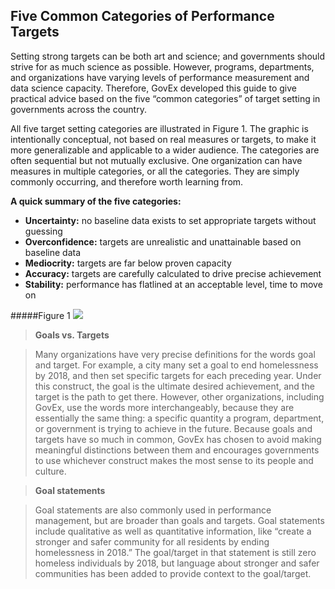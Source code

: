 ## Five Common Categories of Performance Targets

Setting strong targets can be both art and science; and governments should strive for as much science as possible. However, programs, departments, and organizations have varying levels of performance measurement and data science capacity. Therefore, GovEx developed this guide to give practical advice based on the five “common categories” of target setting in governments across the country. 

All five target setting categories are illustrated in Figure 1. The graphic is intentionally conceptual, not based on real measures or targets, to make it more generalizable and applicable to a wider audience. The categories are often sequential but not mutually exclusive. One organization can have measures in multiple categories, or all the categories. They are simply commonly occurring, and therefore worth learning from. 

**A quick summary of the five categories:**
* **Uncertainty:** no baseline data exists to set appropriate targets without guessing
* **Overconfidence:** targets are unrealistic and unattainable based on baseline data
* **Mediocrity:** targets are far below proven capacity
* **Accuracy:** targets are carefully calculated to drive precise achievement
* **Stability:** performance has flatlined at an acceptable level, time to move on 

#####Figure 1
<img src="https://raw.githubusercontent.com/centerforgov/setting-performance-targets-getting-started-guide/master/Figures/Target%20Setting%20-%20Figure%201.png">


>**Goals vs. Targets**

>Many organizations have very precise definitions for the words goal and target. For example, a city many set a goal to end homelessness by 2018, and then set specific targets for each preceding year. Under this construct, the goal is the ultimate desired achievement, and the target is the path to get there. However, other organizations, including GovEx, use the words more interchangeably, because they are essentially the same thing: a specific quantity a program, department, or government is trying to achieve in the future. Because goals and targets have so much in common, GovEx has chosen to avoid making meaningful distinctions between them and encourages governments to use whichever construct makes the most sense to its people and culture.

>**Goal statements**

>Goal statements are also commonly used in performance management, but are broader than goals and targets. Goal statements include qualitative as well as quantitative information, like “create a stronger and safer community for all residents by ending homelessness in 2018.” The goal/target in that statement is still zero homeless individuals by 2018, but language about stronger and safer communities has been added to provide context to the goal/target.

